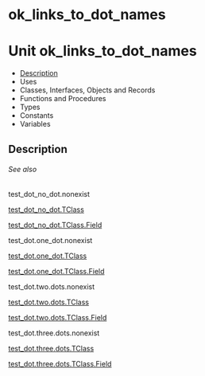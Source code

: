# ok\_links\_to\_dot\_names


# Unit ok\_links\_to\_dot\_names

- [Description](#PasDoc-Description)
- Uses
- Classes, Interfaces, Objects and Records
- Functions and Procedures
- Types
- Constants
- Variables

<span id="PasDoc-Description"/>

## Description
  

  

  

  
###### See also
<dl>
  <dt>

test\_dot\_no\_dot.nonexist
</dt>
  <dd>


</dd>
  <dt>

[test\_dot\_no\_dot.TClass](test_dot_no_dot.TClass.md)
</dt>
  <dd>


</dd>
  <dt>

[test\_dot\_no\_dot.TClass.Field](test_dot_no_dot.TClass.md#Field)
</dt>
  <dd>


</dd>
  <dt>

test\_dot.one\_dot.nonexist
</dt>
  <dd>


</dd>
  <dt>

[test\_dot.one\_dot.TClass](test_dot.one_dot.TClass.md)
</dt>
  <dd>


</dd>
  <dt>

[test\_dot.one\_dot.TClass.Field](test_dot.one_dot.TClass.md#Field)
</dt>
  <dd>


</dd>
  <dt>

test\_dot.two.dots.nonexist
</dt>
  <dd>


</dd>
  <dt>

[test\_dot.two.dots.TClass](test_dot.two.dots.TClass.md)
</dt>
  <dd>


</dd>
  <dt>

[test\_dot.two.dots.TClass.Field](test_dot.two.dots.TClass.md#Field)
</dt>
  <dd>


</dd>
  <dt>

test\_dot.three.dots.nonexist
</dt>
  <dd>


</dd>
  <dt>

[test\_dot.three.dots.TClass](test_dot.three.dots.TClass.md)
</dt>
  <dd>


</dd>
  <dt>

[test\_dot.three.dots.TClass.Field](test_dot.three.dots.TClass.md#Field)
</dt>
  <dd>


</dd>
</dl>
<span id="PasDoc-Uses"/>
